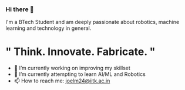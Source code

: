 ### Hi there 👋
I'm a BTech Student and am deeply passionate about robotics, machine learning and technology in general.


# " Think.  Innovate.  Fabricate. " #


<!--
**FORTFANOP/fortfanop** is a ✨ _special_ ✨ repository because its `README.md` (this file) appears on your GitHub profile.
Here are some ideas to get you started:
-->

- 🔭 I’m currently working on improving my skillset
- 🌱 I’m currently attempting to learn AI/ML and Robotics
- 📫 How to reach me: joelm24@iitk.ac.in
<!--- 👯 I’m looking to collaborate on ...
- 🤔 I’m looking for help with ... -->
<!--- 💬 Ask me about Python, Arduino, Electronics-->

<!--- 😄 Pronouns: ...-->
<!--- ⚡ Fun fact: -->
